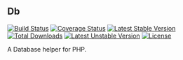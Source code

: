 Db
---

[![Build Status](https://travis-ci.org/JShadowMan/Db.svg?branch=master)](https://travis-ci.org/JShadowMan/Db)
[![Coverage Status](https://coveralls.io/repos/github/JShadowMan/Db/badge.svg?branch=master)](https://coveralls.io/github/JShadowMan/Db?branch=master)
[![Latest Stable Version](https://poser.pugx.org/jshadowman/db/v/stable)](https://packagist.org/packages/jshadowman/db)
[![Total Downloads](https://poser.pugx.org/jshadowman/db/downloads)](https://packagist.org/packages/jshadowman/db)
[![Latest Unstable Version](https://poser.pugx.org/jshadowman/db/v/unstable)](https://packagist.org/packages/jshadowman/db)
[![License](https://poser.pugx.org/jshadowman/db/license)](https://packagist.org/packages/jshadowman/db)

A Database helper for PHP.
